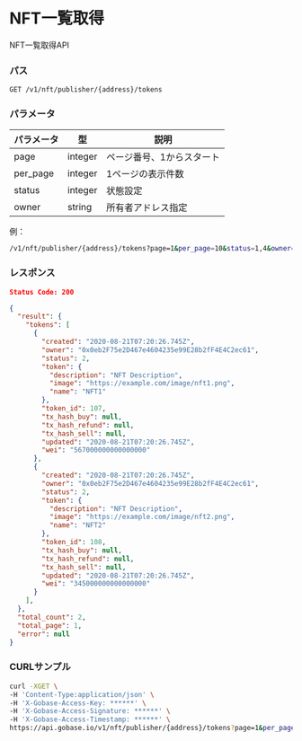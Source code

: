 # NFT一覧取得

NFT一覧取得API

### パス
```
GET /v1/nft/publisher/{address}/tokens
```

### パラメータ

|  パラメータ    |  型              | 説明                       |
| ------------ | ---------------- | ------------------------- |
|  page        |  integer         | ページ番号、1からスタート     |
|  per_page    |  integer         | 1ページの表示件数            |
|  status      |  integer         | 状態設定                   |
|  owner       |  string          | 所有者アドレス指定           |

例：
```sh
/v1/nft/publisher/{address}/tokens?page=1&per_page=10&status=1,4&owner=0x12345...
```

### レスポンス
```json
Status Code: 200

{
  "result": {
    "tokens": [
      {
        "created": "2020-08-21T07:20:26.745Z",
        "owner": "0x0eb2F75e2D467e4604235e99E28b2fF4E4C2ec61",
        "status": 2,
        "token": {
          "description": "NFT Description",
          "image": "https://example.com/image/nft1.png",
          "name": "NFT1"
        },
        "token_id": 107,
        "tx_hash_buy": null,
        "tx_hash_refund": null,
        "tx_hash_sell": null,
        "updated": "2020-08-21T07:20:26.745Z",
        "wei": "567000000000000000"
      },
      {
        "created": "2020-08-21T07:20:26.745Z",
        "owner": "0x0eb2F75e2D467e4604235e99E28b2fF4E4C2ec61",
        "status": 2,
        "token": {
          "description": "NFT Description",
          "image": "https://example.com/image/nft2.png",
          "name": "NFT2"
        },
        "token_id": 108,
        "tx_hash_buy": null,
        "tx_hash_refund": null,
        "tx_hash_sell": null,
        "updated": "2020-08-21T07:20:26.745Z",
        "wei": "345000000000000000"
      }
    ],
  },
  "total_count": 2,
  "total_page": 1,
  "error": null
}
```

### CURLサンプル
```bash
curl -XGET \
-H 'Content-Type:application/json' \
-H 'X-Gobase-Access-Key: ******' \
-H 'X-Gobase-Access-Signature: ******' \
-H 'X-Gobase-Access-Timestamp: ******' \
https://api.gobase.io/v1/nft/publisher/{address}/tokens?page=1&per_page=10&status=1,4&owner=0x12345..
```
